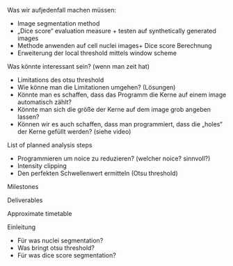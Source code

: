 Was wir aufjedenfall machen müssen:

-	Image segmentation method  
-	„Dice score“ evaluation measure + testen auf synthetically generated images  
-	Methode anwenden auf cell nuclei images+ Dice score Berechnung  
-	Erweiterung der local threshold mittels window scheme  

Was könnte interessant sein? (wenn man zeit hat)

-	Limitations des otsu threshold  
-	Wie könne man die Limitationen umgehen? (Lösungen)  
-	Könnte man es schaffen, dass das Programm die Kerne auf einem image automatisch zählt?  
-	Könnte man sich die größe der Kerne auf dem image grob angeben lassen?  
-	Können wir es auch schaffen, dass man programmiert, dass die „holes“ der Kerne gefüllt werden? (siehe video)  

List of planned analysis steps


-	Programmieren um noice zu reduzieren?  (welcher noice? sinnvoll?)  
- Intensity clipping  
-	Den perfekten Schwellenwert ermitteln (Otsu threshold)  
  

Milestones

Deliverables

Approximate timetable


Einleitung  
-	Für was nuclei segmentation?  
-	Was bringt otsu threshold?  
-	Für was dice score segmentation?   


